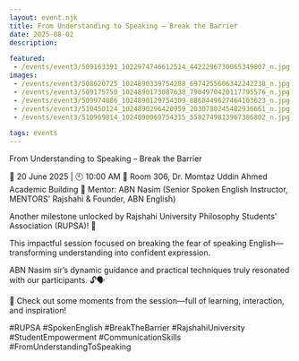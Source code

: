 ```yaml
---
layout: event.njk
title: From Understanding to Speaking – Break the Barrier
date: 2025-08-02
description: 

featured:
 - /events/event3/509163391_1022974746612514_4422296730065349807_n.jpg 
images:
 - /events/event3/508620725_1024890339754288_6974255606342242238_n.jpg 
 - /events/event3/509175750_1024890173087638_7904970420117795576_n.jpg 
 - /events/event3/509974886_1024890129754309_8868449627464103623_n.jpg 
 - /events/event3/510450124_1024890296420959_2030780245402936661_n.jpg 
 - /events/event3/510969814_1024890069754315_5582749813967386802_n.jpg

tags: events
---
```

From Understanding to Speaking – Break the Barrier

📅 20 June 2025 | 🕙 10:00 AM
📍 Room 306, Dr. Momtaz Uddin Ahmed Academic Building
👤 Mentor: ABN Nasim (Senior Spoken English Instructor, MENTORS' Rajshahi & Founder, ABN English)

Another milestone unlocked by Rajshahi University Philosophy Students' Association (RUPSA)! 💫

This impactful session focused on breaking the fear of speaking English—transforming understanding into confident expression. 

ABN Nasim sir’s dynamic guidance and practical techniques truly resonated with our participants. 🔓🗣️

📸 Check out some moments from the session—full of learning, interaction, and inspiration!

#RUPSA #SpokenEnglish #BreakTheBarrier #RajshahiUniversity #StudentEmpowerment #CommunicationSkills #FromUnderstandingToSpeaking
